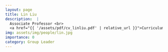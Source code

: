 ```yaml
---
layout: page
title: Lin Liu
description:  |
  Associate Professor <br>
  <a href="{{ '/assets/pdf/cv_linliu.pdf' | relative_url }}">Curriculum Vitae</a>
img: assets/img/people/lin.jpg
importance: 0
category: Group Leader
---
```

